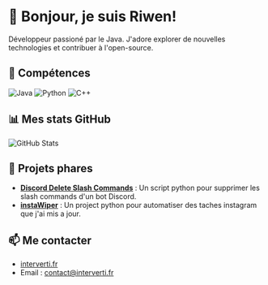 # 👋 Bonjour, je suis Riwen!

Développeur passioné par le Java. J'adore explorer de nouvelles technologies et contribuer à l'open-source.

## 🔧 Compétences
![Java](https://img.shields.io/badge/-Java-007396?style=flat&logo=java&logoColor=white)
![Python](https://img.shields.io/badge/-Python-3776AB?style=flat&logo=python&logoColor=white)
![C++](https://img.shields.io/badge/-C++-00599C?style=flat&logo=c%2B%2B&logoColor=white)

## 📊 Mes stats GitHub
![GitHub Stats](https://github-readme-stats.vercel.app/api?username=frenchopium&show_icons=true&theme=dark)

## 🌟 Projets phares
- **[Discord Delete Slash Commands](https://github.com/frenchopium/discord-delete-slash-commands)** : Un script python pour supprimer les slash commands d'un bot Discord.
- **[instaWiper](https://github.com/frenchopium/instaWiper)** : Un project python pour automatiser des taches instagram que j'ai mis a jour.

## 📫 Me contacter
- [interverti.fr](https://interverti.fr/)
- Email : contact@interverti.fr
